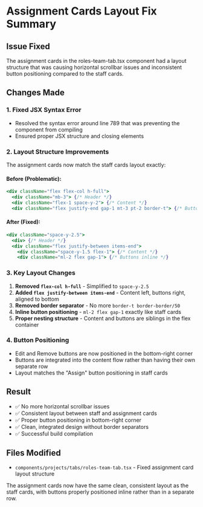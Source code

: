 # Assignment Cards Layout Fix Summary

## Issue Fixed
The assignment cards in the roles-team-tab.tsx component had a layout structure that was causing horizontal scrollbar issues and inconsistent button positioning compared to the staff cards.

## Changes Made

### 1. Fixed JSX Syntax Error
- Resolved the syntax error around line 789 that was preventing the component from compiling
- Ensured proper JSX structure and closing elements

### 2. Layout Structure Improvements
The assignment cards now match the staff cards layout exactly:

#### Before (Problematic):
```jsx
<div className="flex flex-col h-full">
  <div className="mb-3"> {/* Header */}
  <div className="flex-1 space-y-2"> {/* Content */}
  <div className="flex justify-end gap-1 mt-3 pt-2 border-t"> {/* Buttons in separate row */}
```

#### After (Fixed):
```jsx
<div className="space-y-2.5">
  <div> {/* Header */}
  <div className="flex justify-between items-end">
    <div className="space-y-1.5 flex-1"> {/* Content */}
    <div className="ml-2 flex gap-1"> {/* Buttons inline */}
```

### 3. Key Layout Changes
1. **Removed `flex-col h-full`** - Simplified to `space-y-2.5`
2. **Added `flex justify-between items-end`** - Content left, buttons right, aligned to bottom
3. **Removed border separator** - No more `border-t border-border/50`
4. **Inline button positioning** - `ml-2 flex gap-1` exactly like staff cards
5. **Proper nesting structure** - Content and buttons are siblings in the flex container

### 4. Button Positioning
- Edit and Remove buttons are now positioned in the bottom-right corner
- Buttons are integrated into the content flow rather than having their own separate row
- Layout matches the "Assign" button positioning in staff cards

## Result
- ✅ No more horizontal scrollbar issues
- ✅ Consistent layout between staff and assignment cards
- ✅ Proper button positioning in bottom-right corner
- ✅ Clean, integrated design without border separators
- ✅ Successful build compilation

## Files Modified
- `components/projects/tabs/roles-team-tab.tsx` - Fixed assignment card layout structure

The assignment cards now have the same clean, consistent layout as the staff cards, with buttons properly positioned inline rather than in a separate row.